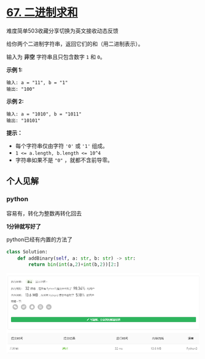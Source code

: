 # [67. 二进制求和](https://leetcode-cn.com/problems/add-binary/)

难度简单503收藏分享切换为英文接收动态反馈

给你两个二进制字符串，返回它们的和（用二进制表示）。

输入为 **非空** 字符串且只包含数字 `1` 和 `0`。

**示例 1:**

```
输入: a = "11", b = "1"
输出: "100"
```

**示例 2:**

```
输入: a = "1010", b = "1011"
输出: "10101"
```

 

**提示：**

- 每个字符串仅由字符 `'0'` 或 `'1'` 组成。
- `1 <= a.length, b.length <= 10^4`
- 字符串如果不是 `"0"` ，就都不含前导零。

## 个人见解

### python

容易有，转化为整数再转化回去

**1分钟就写好了**

python已经有内置的方法了

```python
class Solution:
    def addBinary(self, a: str, b: str) -> str:
        return bin(int(a,2)+int(b,2))[2:]
```

![1603725724627](img/1603725724627.png)


